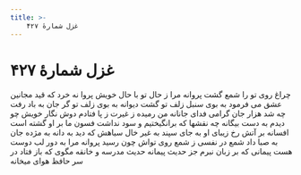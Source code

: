 ```yaml
---
title: >-
    غزل شمارهٔ ۴۲۷
---
```

# غزل شمارهٔ ۴۲۷

چراغ روی تو را شمع گشت پروانه
مرا ز حال تو با حال خویش پروا نه
خرد که قید مجانین عشق می فرمود
به بوی سنبل زلف تو گشت دیوانه
به بوی زلف تو گر جان به باد رفت چه شد
هزار جان گرامی فدای جانانه
من رمیده ز غیرت ز پا فتادم دوش
نگار خویش چو دیدم به دست بیگانه
چه نقشها که برانگیختیم و سود نداشت
فسون ما بر او گشته است افسانه
بر آتش رخ زیبای او به جای سپند
به غیر خال سیاهش که دید به دانه
به مژده جان به صبا داد شمع در نفسی
ز شمع روی تواش چون رسید پروانه
مرا به دور لب دوست هست پیمانی
که بر زبان نبرم جز حدیث پیمانه
حدیث مدرسه و خانقه مگوی که باز
فتاد در سر حافظ هوای میخانه
